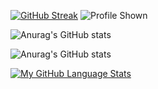 [![GitHub Streak](http://github-readme-streak-stats.herokuapp.com?user=TheAgns&theme=dark&hide_border=true)](https://git.io/streak-stats)
![Profile Shown](https://komarev.com/ghpvc/?username=TheAgns)

![Anurag's GitHub stats](https://github-readme-stats.vercel.app/api?username=TheAgns&theme=dark&show_icons=true)

![Anurag's GitHub stats](https://github-readme-stats.vercel.app/api?username=TheAgns&theme=light&show_icons=true)

[![My GitHub Language Stats](https://github-readme-stats.vercel.app/api/top-langs/?username=TheAgns&langs_count=5&theme=tokyonight)]()
